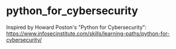 # python_for_cybersecurity

Inspired by Howard Poston's "Python for Cybersecurity": https://www.infosecinstitute.com/skills/learning-paths/python-for-cybersecurity/
